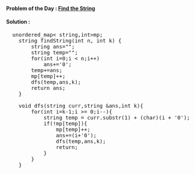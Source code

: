 #### Problem of the Day : [Find the String](https://www.geeksforgeeks.org/problems/find-the-string/1)

#### Solution :
<pre>
  unordered_map< string,int>mp;
    string findString(int n, int k) {
        string ans="";
        string temp="";
        for(int i=0;i < n;i++) 
            ans+='0';
        temp+=ans;
        mp[temp]++;
        dfs(temp,ans,k);
        return ans;
    }
    
    void dfs(string curr,string &ans,int k){
        for(int i=k-1;i >= 0;i--){
            string temp = curr.substr(1) + (char)(i + '0');
            if(!mp[temp]){
                mp[temp]++;
                ans+=(i+'0');
                dfs(temp,ans,k);
                return;
            }
        }
    }
</pre>
